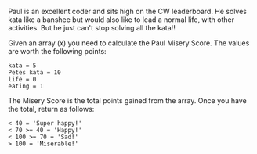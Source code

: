 Paul is an excellent coder and sits high on the CW leaderboard. He solves kata like a banshee but would also like to lead a normal life, with other activities. But he just can't stop solving all the kata!!

Given an array (x) you need to calculate the Paul Misery Score. The values are worth the following points:

```
kata = 5
Petes kata = 10
life = 0
eating = 1
```

The Misery Score is the total points gained from the array. Once you have the total, return as follows:

```
< 40 = 'Super happy!'
< 70 >= 40 = 'Happy!'
< 100 >= 70 = 'Sad!'
> 100 = 'Miserable!'
```